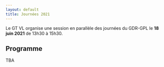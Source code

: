 ```yaml
---
layout: default
title: Journées 2021
---
```


Le GT VL organise une session en parallèle des journées du GDR-GPL le **18 juin 2021** de 13h30 à 15h30.

## Programme
TBA

